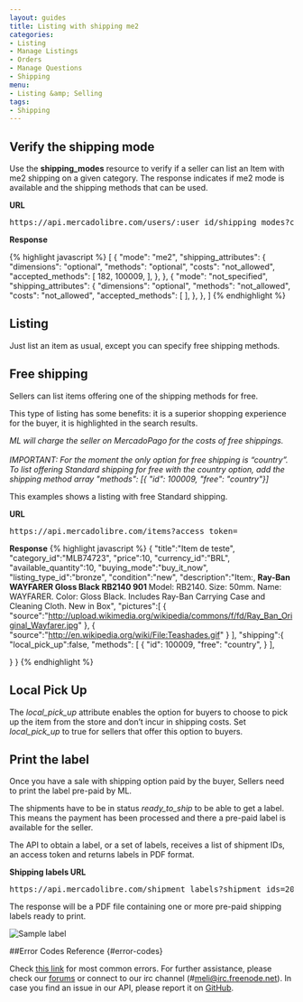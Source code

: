```yaml
---
layout: guides
title: Listing with shipping me2
categories:
- Listing
- Manage Listings
- Orders
- Manage Questions
- Shipping
menu: 
- Listing &amp; Selling
tags: 
- Shipping
---
```



## Verify the shipping mode

Use the **shipping_modes** resource to verify if a seller can list an Item with me2 shipping on a given category.
The response indicates if me2 mode is available and the shipping methods that can be used.

**URL**
<pre class="terminal">
https://api.mercadolibre.com/users/:user_id/shipping_modes?category_id=MLB39373
</pre>

**Response**

{% highlight javascript %}
[
  {
    "mode": "me2",
    "shipping_attributes": {
      "dimensions": "optional",
      "methods": "optional",
      "costs": "not_allowed",
      "accepted_methods": [
        182,
        100009,
      ],
    },
  },
  {
    "mode": "not_specified",
    "shipping_attributes": {
      "dimensions": "optional",
      "methods": "not_allowed",
      "costs": "not_allowed",
      "accepted_methods": [
      ],
    },
  },
]
{% endhighlight %}

## Listing
Just list an item as usual, except you can specify free shipping methods.


## Free shipping

Sellers can list items offering one of the shipping methods for free.

This type of listing has some benefits: it is a superior shopping experience for the buyer, it is highlighted in the search results.

<i class="ch-icon-exclamation-sign">ML will charge the seller on MercadoPago for the costs of free shippings.</i>
<br>
<br>
<i class="ch-icon-exclamation-sign">IMPORTANT: For the moment the only option for free shipping is “country”.
To list offering Standard shipping for free with the country option, add the shipping method array "methods": [{ "id": 100009, "free": "country"}]
</i>

This examples shows a listing with free Standard shipping.


**URL**
<pre class="terminal">
https://api.mercadolibre.com/items?access_token=
</pre>

**Response**
{% highlight javascript %}
{
   "title":"Item de teste",
   "category_id":"MLB74723",
   "price":10,
   "currency_id":"BRL",
   "available_quantity":10,
   "buying_mode":"buy_it_now",
   "listing_type_id":"bronze",
   "condition":"new",
   "description":"Item:, <strong> Ray-Ban WAYFARER Gloss Black RB2140 901 </strong> Model: RB2140. Size: 50mm. Name: WAYFARER. Color: Gloss Black. Includes Ray-Ban Carrying Case and Cleaning Cloth. New in Box",
   "pictures":[
      {
         "source":"http://upload.wikimedia.org/wikipedia/commons/f/fd/Ray_Ban_Original_Wayfarer.jpg"
      },
      {
         "source":"http://en.wikipedia.org/wiki/File:Teashades.gif"
      }
   ],
   "shipping":{
      "local_pick_up":false,
      "methods":  [
        {
        "id": 100009,
        "free": "country",
        }
      ],

   }
}
{% endhighlight %}




## Local Pick Up

The *local_pick_up* attribute enables the option for buyers to choose to pick up the item from the store and don’t incur in shipping costs.
Set *local_pick_up* to true for sellers that offer this option to buyers.


## Print the label

Once you have a sale with shipping option paid by the buyer, Sellers need to print the label pre-paid by ML.

The shipments have to be in status *ready_to_ship* to be able to get a label.
This means the payment has been processed and there a pre-paid label is available for the seller.

The API to obtain a label, or a set of labels, receives a list of shipment IDs, an access token and returns labels in PDF format.

**Shipping labels URL**
<pre class="terminal">
https://api.mercadolibre.com/shipment_labels?shipment_ids=20178600648,20182100995&access_token=
</pre>

The response will be a PDF file containing one or more pre-paid shipping labels ready to print.


![Sample label](/images/shipping-label.png)


##Error Codes Reference {#error-codes}

Check <a href="/shipping-overview/#error-codes">this link</a> for most common errors. For further assistance, please check our <a href='/community' target='_blank'>forums</a> or connect to our irc channel (#meli@irc.freenode.net). In case you find an issue in our API, please report it on <a href='https://github.com/mercadolibre/api/issues' target='_blank'>GitHub</a>.

